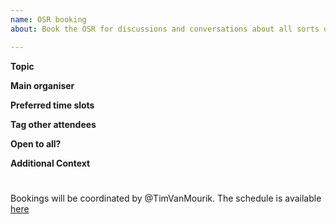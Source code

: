 ```yaml
---
name: OSR booking
about: Book the OSR for discussions and conversations about all sorts of Open Science topics.

---
```


**Topic**

**Main organiser**

**Preferred time slots**

**Tag other attendees**

**Open to all?**

**Additional Context**


#

Bookings will be coordinated by @TimVanMourik. The schedule is available [here](https://calendar.google.com/calendar?cid=anJjNGh1dXFtODkyazVpbzk3OXF2YmM2N29AZ3JvdXAuY2FsZW5kYXIuZ29vZ2xlLmNvbQ)
